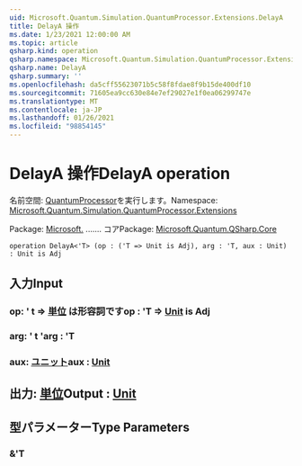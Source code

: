 ```yaml
---
uid: Microsoft.Quantum.Simulation.QuantumProcessor.Extensions.DelayA
title: DelayA 操作
ms.date: 1/23/2021 12:00:00 AM
ms.topic: article
qsharp.kind: operation
qsharp.namespace: Microsoft.Quantum.Simulation.QuantumProcessor.Extensions
qsharp.name: DelayA
qsharp.summary: ''
ms.openlocfilehash: da5cff55623071b5c58f8fdae8f9b15de400df10
ms.sourcegitcommit: 71605ea9cc630e84e7ef29027e1f0ea06299747e
ms.translationtype: MT
ms.contentlocale: ja-JP
ms.lasthandoff: 01/26/2021
ms.locfileid: "98854145"
---
```

# <a name="delaya-operation"></a><span data-ttu-id="64edb-102">DelayA 操作</span><span class="sxs-lookup"><span data-stu-id="64edb-102">DelayA operation</span></span>

<span data-ttu-id="64edb-103">名前空間: [QuantumProcessor](xref:Microsoft.Quantum.Simulation.QuantumProcessor.Extensions)を実行します。</span><span class="sxs-lookup"><span data-stu-id="64edb-103">Namespace: [Microsoft.Quantum.Simulation.QuantumProcessor.Extensions](xref:Microsoft.Quantum.Simulation.QuantumProcessor.Extensions)</span></span>

<span data-ttu-id="64edb-104">Package: [Microsoft.](https://nuget.org/packages/Microsoft.Quantum.QSharp.Core) ....... コア</span><span class="sxs-lookup"><span data-stu-id="64edb-104">Package: [Microsoft.Quantum.QSharp.Core](https://nuget.org/packages/Microsoft.Quantum.QSharp.Core)</span></span>




```qsharp
operation DelayA<'T> (op : ('T => Unit is Adj), arg : 'T, aux : Unit) : Unit is Adj
```


## <a name="input"></a><span data-ttu-id="64edb-105">入力</span><span class="sxs-lookup"><span data-stu-id="64edb-105">Input</span></span>

### <a name="op--t--unit--is-adj"></a><span data-ttu-id="64edb-106">op: ' t => [単位](xref:microsoft.quantum.lang-ref.unit)  は形容詞です</span><span class="sxs-lookup"><span data-stu-id="64edb-106">op : 'T => [Unit](xref:microsoft.quantum.lang-ref.unit)  is Adj</span></span>




### <a name="arg--t"></a><span data-ttu-id="64edb-107">arg: ' t '</span><span class="sxs-lookup"><span data-stu-id="64edb-107">arg : 'T</span></span>




### <a name="aux--unit"></a><span data-ttu-id="64edb-108">aux: [ユニット](xref:microsoft.quantum.lang-ref.unit)</span><span class="sxs-lookup"><span data-stu-id="64edb-108">aux : [Unit](xref:microsoft.quantum.lang-ref.unit)</span></span>





## <a name="output--unit"></a><span data-ttu-id="64edb-109">出力: [単位](xref:microsoft.quantum.lang-ref.unit)</span><span class="sxs-lookup"><span data-stu-id="64edb-109">Output : [Unit](xref:microsoft.quantum.lang-ref.unit)</span></span>



## <a name="type-parameters"></a><span data-ttu-id="64edb-110">型パラメーター</span><span class="sxs-lookup"><span data-stu-id="64edb-110">Type Parameters</span></span>

### <a name="t"></a><span data-ttu-id="64edb-111">&</span><span class="sxs-lookup"><span data-stu-id="64edb-111">'T</span></span>

